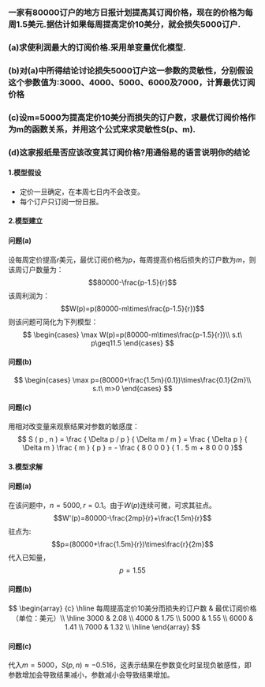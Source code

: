 ### 一家有80000订户的地方日报计划提高其订阅价格，现在的价格为每周1.5美元.据估计如果每周提高定价10美分，就会损失5000订户.
### (a)求使利润最大的订阅价格.采用单变量优化模型.
### (b)对(a)中所得结论讨论损失5000订户这一参数的灵敏性，分别假设这个参数值为:3000、4000、5000、6000及7000，计算最优订阅价格
### (c)设m=5000为提高定价10美分而损失的订户数，求最优订阅价格作为m的函数关系，并用这个公式来求灵敏性S(p、m).
### (d)这家报纸是否应该改变其订阅价格?用通俗易的语言说明你的结论

#### 1.模型假设
- 定价一旦确定，在本周七日内不会改变。
- 每个订户只订阅一份日报。

#### 2.模型建立
#### 问题(a)
设每周定价提高$r$美元，最优订阅价格为$p$，每周提高价格后损失的订户数为$m$，则该周订户数量为：
$$80000-\frac{p-1.5}{r}$$
该周利润为：
$$W(p)=p(80000-m\times\frac{p-1.5}{r})$$
则该问题可简化为下列模型：
$$
\begin{cases}
    \max W(p)=p(80000-m\times\frac{p-1.5}{r})\\
    s.t\ p\geq11.5
\end{cases}
$$
#### 问题(b)
$$
\begin{cases}
    \max p=(80000+\frac{1.5m}{0.1})\times\frac{0.1}{2m}\\
    s.t\ m>0
\end{cases}
$$
#### 问题(c)
用相对改变量来观察结果对参数的敏感度：
$$ S ( p , n ) = \frac { \Delta p / p } { \Delta m / m } = \frac { \Delta p } { \Delta m } \frac { m } { p } = - \frac { 8 0 0 0 } { 1 . 5 m + 8 0 0 0 }$$
#### 3.模型求解
#### 问题(a)
在该问题中，$n=5000, r=0.1$。由于$W(p)$连续可微，可求其驻点。
$$W'(p)=80000-\frac{2mp}{r}+\frac{1.5m}{r}$$
驻点为:
$$p=(80000+\frac{1.5m}{r})\times\frac{r}{2m}$$
代入已知量，
$$p=1.55$$

#### 问题(b)
$$
\begin{array}
{c}
\hline
	每周提高定价10美分而损失的订户数 & 最优订阅价格（单位：美元）\\
\hline
	          3000                &           2.08 \\
	          4000                &           1.75 \\
	          5000                &           1.55 \\
	          6000                &           1.41 \\
              7000                &           1.32 \\
\hline	          
\end{array}
$$
#### 问题(c)
代入$m=5000$，$S(p,n)\approx-0.516$，这表示结果在参数变化时呈现负敏感性，即参数增加会导致结果减小，参数减小会导致结果增加。

